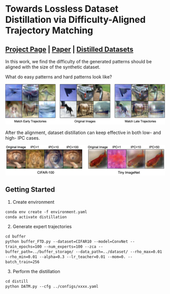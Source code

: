 # Towards Lossless Dataset Distillation via Difficulty-Aligned Trajectory Matching

## [Project Page]() | [Paper]() | [Distilled Datasets]()
In this work, we find the difficulty of the generated patterns should be aligned with the size of the synthetic dataset.

What do easy patterns and hard patterns look like?

![image](figures/visualization.png)

After the alignment, dataset distillation can keep effective in both low- and high- IPC cases.

![image](figures/visualization_ipc.png)
## Getting Started
1. Create environment
```
conda env create -f environment.yaml
conda activate distillation
```
2. Generate expert trajectories
```
cd buffer
python buffer_FTD.py --dataset=CIFAR10 --model=ConvNet --train_epochs=100 --num_experts=100 --zca --buffer_path=../buffer_storage/ --data_path=../dataset/ --rho_max=0.01 --rho_min=0.01 --alpha=0.3 --lr_teacher=0.01 --mom=0. --batch_train=256
```
3. Perform the distillation
```
cd distill
python DATM.py --cfg ../configs/xxxx.yaml
```

